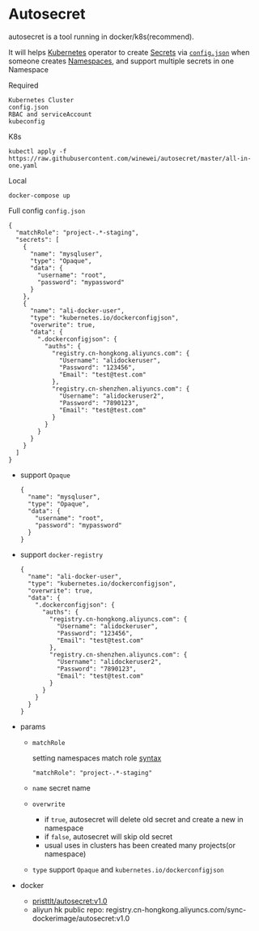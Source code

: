 Autosecret
===
autosecret is a tool running in docker/k8s(recommend).

It will helps [Kubernetes](https://kubernetes.io) operator to create [Secrets](https://kubernetes.io/docs/concepts/configuration/secret/) via [`config.json`](config-example.json) when someone creates [Namespaces](https://kubernetes.io/docs/concepts/overview/working-with-objects/namespaces/), and support multiple secrets in one Namespace 

Required
```
Kubernetes Cluster
config.json
RBAC and serviceAccount
kubeconfig
```

K8s
```
kubectl apply -f https://raw.githubusercontent.com/winewei/autosecret/master/all-in-one.yaml
```
Local
```
docker-compose up
```

Full config `config.json`
```
{
  "matchRole": "project-.*-staging",
  "secrets": [
    {
      "name": "mysqluser",
      "type": "Opaque",
      "data": {
        "username": "root",
        "password": "mypassword"
      }
    },
    {
      "name": "ali-docker-user",
      "type": "kubernetes.io/dockerconfigjson",
      "overwrite": true,
      "data": {
        ".dockerconfigjson": {
          "auths": {
            "registry.cn-hongkong.aliyuncs.com": {
              "Username": "alidockeruser",
              "Password": "123456",
              "Email": "test@test.com"
            },
            "registry.cn-shenzhen.aliyuncs.com": {
              "Username": "alidockeruser2",
              "Password": "7890123",
              "Email": "test@test.com"
            }
          }
        }
      }
    }
  ]
}
```

* support `Opaque`
    ```
    {
      "name": "mysqluser",
      "type": "Opaque",
      "data": {
        "username": "root",
        "password": "mypassword"
      }
    }
    ```
  
* support `docker-registry`
    ```
    {
      "name": "ali-docker-user",
      "type": "kubernetes.io/dockerconfigjson",
      "overwrite": true,
      "data": {
        ".dockerconfigjson": {
          "auths": {
            "registry.cn-hongkong.aliyuncs.com": {
              "Username": "alidockeruser",
              "Password": "123456",
              "Email": "test@test.com"
            },
            "registry.cn-shenzhen.aliyuncs.com": {
              "Username": "alidockeruser2",
              "Password": "7890123",
              "Email": "test@test.com"
            }
          }
        }
      }
    }
    ```
* params
    * `matchRole`
        
        setting namespaces match role [syntax](https://docs.python.org/3/library/re.html?highlight=re#module-re)
        ```
        "matchRole": "project-.*-staging"
        ```
    * `name` secret name
    * `overwrite` 
       - if `true`, autosecret will delete old secret and create a new in namespace
       - if `false`, autosecret will skip old secret
       - usual uses in clusters has been created many projects(or namespace)
    * `type` support `Opaque` and `kubernetes.io/dockerconfigjson`

* docker
    - [pristtlt/autosecret:v1.0](https://hub.docker.com/r/pristtlt/autosecret)
    - aliyun hk public repo: registry.cn-hongkong.aliyuncs.com/sync-dockerimage/autosecret:v1.0
    